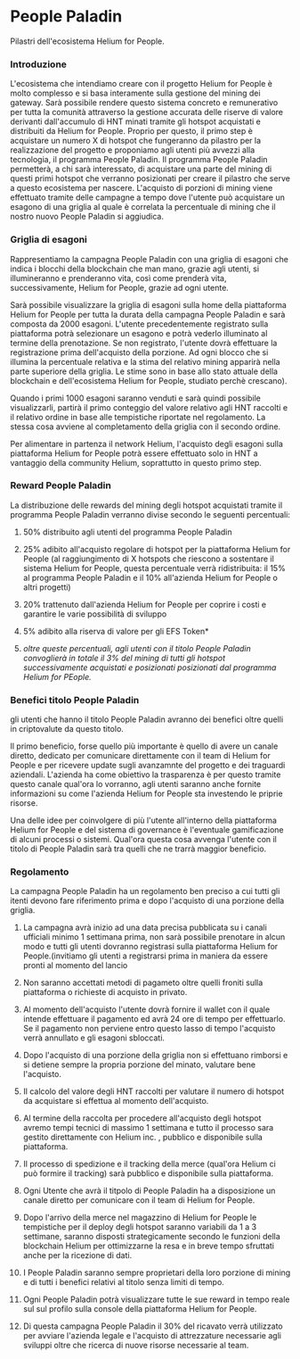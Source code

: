 # People Paladin
Pilastri dell'ecosistema Helium for People.

### Introduzione

L'ecosistema che intendiamo creare con il progetto Helium for People è molto complesso e si basa interamente sulla gestione del mining dei gateway. Sarà possibile rendere questo sistema concreto e remunerativo per tutta la comunità attraverso la gestione accurata delle riserve di valore derivanti dall'accumulo di HNT minati tramite gli hotspot acquistati e distribuiti da Helium for People.
Proprio per questo, il primo step è acquistare un numero X di hotspot che fungeranno da pilastro per la realizzazione del progetto e proponiamo agli utenti più avvezzi alla tecnologia, il programma People Paladin.
Il programma People Paladin permetterà, a chi sarà interessato, di acquistare una parte del mining di questi primi hotspot che verranno posizionati per creare il pilastro che serve a questo ecosistema per nascere.
L'acquisto di porzioni di mining viene effettuato tramite delle campagne a tempo dove l'utente può acquistare un esagono di una griglia al quale è correlata la percentuale di mining che il nostro nuovo People Paladin si aggiudica.

### Griglia di esagoni
Rappresentiamo la campagna People Paladin con una griglia di esagoni che indica i blocchi della blockchain che man mano, grazie agli utenti, si illumineranno e prenderanno vita, così come prenderà vita, successivamente, Helium for People, grazie ad ogni utente.

Sarà possibile visualizzare la griglia di esagoni sulla home della piattaforma Helium for People per tutta la durata della campagna People Paladin e sarà composta da 2000 esagoni. L'utente precedentemente registrato sulla piattaforma potrà selezionare un esagono e potrà vederlo illuminato al termine della prenotazione. Se non registrato, l'utente dovrà effettuare la registrazione prima dell'acquisto della porzione. 
Ad ogni blocco che si illumina la percentuale relativa e la stima del relativo mining apparirà nella parte superiore della griglia. Le stime sono in base allo stato attuale della blockchain e dell'ecosistema Helium for People, studiato perchè crescano).

Quando i primi 1000 esagoni saranno venduti e sarà quindi possibile visualizzarli, partirà il primo conteggio del valore relativo agli HNT raccolti e il relativo ordine in base alle tempistiche riportate nel regolamento. La stessa cosa avviene al completamento della griglia con il secondo ordine.

Per alimentare in partenza il network Helium, l'acquisto degli esagoni sulla piattaforma Helium for People potrà essere effettuato solo in HNT a vantaggio della community Helium, soprattutto in questo primo step.

### Reward People Paladin
La distribuzione delle rewards del mining degli hotspot acquistati tramite il programma People Paladin verranno divise secondo le seguenti percentuali:

1) 50% distribuito agli utenti del programma People Paladin

2) 25% adibito all'acquisto regolare di hotspot per la piattaforma Helium for People (al raggiungimento di X hotspots che riescono a sostentare il sistema 
Helium for People, questa percentuale verrà ridistribuita: il 15% al programma People Paladin e il 10% all'azienda Helium for People o altri progetti)

3) 20% trattenuto dall'azienda Helium for People per coprire i costi e garantire le varie possibilità di sviluppo

4) 5% adibito alla riserva di valore per gli EFS Token*

5) <em>oltre queste percentuali, agli utenti con il titolo People Paladin convoglierà in totale il 3% del mining di tutti gli hotspot successivamente acquistati e posizionati posizionati dal programma Helium for PEople.</em> 

### Benefici titolo People Paladin
gli utenti che hanno il titolo People Paladin avranno dei benefici oltre quelli in criptovalute da questo titolo.

Il primo beneficio, forse quello più importante è quello di avere un canale diretto, dedicato per comunicare direttamente con il team di Helium for People e per ricevere update sugli avanzamnte del progetto e dei traguardi aziendali.
L'azienda ha come obiettivo la trasparenza è per questo tramite questo canale qual'ora lo vorranno, agli utenti saranno anche fornite informazioni su come l'azienda Helium for People sta investendo le priprie risorse.

Una delle idee per coinvolgere di più l'utente all'interno della piattaforma Helium for People e del sistema di governance è l'eventuale gamificazione di alcuni processi o sistemi.
Qual'ora questa cosa avvenga l'utente con il titolo di People Paladin sarà tra quelli che ne trarrà maggior beneficio.




### Regolamento

La campagna People Paladin ha un regolamento ben preciso a cui tutti gli itenti devono fare riferimento prima e dopo l'acquisto di una porzione della griglia.

1) La campagna avrà inizio ad una data precisa pubblicata su i canali ufficiali minimo 1 settimana prima, non sarà possibile prenotare in alcun modo e tutti gli utenti dovranno registrasi sulla piattaforma Helium for People.(invitiamo gli utenti a registrarsi prima in maniera da essere pronti al momento del lancio

2) Non saranno accettati metodi di pagameto oltre quelli froniti sulla piattaforma o richieste di acquisto in privato.

3) Al momento dell'acquisto l'utente dovrà fornire il wallet con il quale intende effettuare il pagamento ed avrà 24 ore di tempo per effettuarlo. Se il pagamento non perviene entro questo lasso di tempo l'acquisto verrà annullato e gli esagoni sbloccati.

4) Dopo l'acquisto di una porzione della griglia non si effettuano rimborsi e si detiene sempre la propria porzione del minato, valutare bene l'acquisto.

5) Il calcolo del valore degli HNT raccolti per valutare il numero di hotspot da acquistare si effettua al momento dell'acquisto.

6) Al termine della raccolta per procedere all'acquisto degli hotspot avremo tempi tecnici di massimo 1 settimana e tutto il processo sara gestito direttamente con Helium inc. ,   pubblico e disponibile sulla piattaforma.

7) Il processo di spedizione e il tracking della merce (qual'ora Helium ci può formire il tracking) sarà pubblico e disponibile sulla piattaforma.

8) Ogni Utente che avrà il titpolo di People Paladin ha a disposizione un canale diretto per comunicare con il team di Helium for People.

9) Dopo l'arrivo della merce nel magazzino di Helium for People le tempistiche per il deploy degli hotspot saranno variabili da 1 a 3 settimane, saranno disposti strategicamente secondo le funzioni della blockchain Helium per ottimizzarne la resa e in breve tempo sfruttati anche per la ricezione di dati.

10) I People Paladin saranno sempre proprietari della loro porzione di mining e di tutti i benefici relativi al titolo senza limiti di tempo.

11) Ogni People Paladin potrà visualizzare tutte le sue reward in tempo reale sul sul profilo sulla console della piattaforma Helium for People.

12) Di questa campagna People Paladin il 30% del ricavato verrà utilizzato per avviare l'azienda legale e l'acquisto di attrezzature necessarie agli sviluppi oltre che ricerca di nuove risorse necessarie al team.

